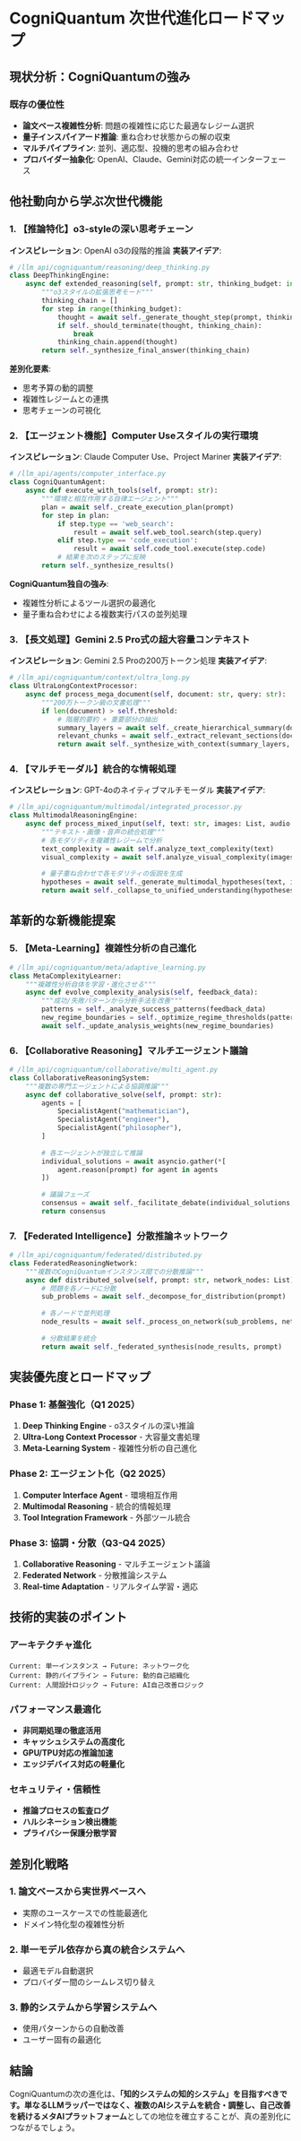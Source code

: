 # CogniQuantum 次世代進化ロードマップ

## 現状分析：CogniQuantumの強み

### 既存の優位性
- **論文ベース複雑性分析**: 問題の複雑性に応じた最適なレジーム選択
- **量子インスパイアード推論**: 重ね合わせ状態からの解の収束
- **マルチパイプライン**: 並列、適応型、投機的思考の組み合わせ
- **プロバイダー抽象化**: OpenAI、Claude、Gemini対応の統一インターフェース

## 他社動向から学ぶ次世代機能

### 1. 【推論特化】o3-styleの深い思考チェーン

**インスピレーション**: OpenAI o3の段階的推論
**実装アイデア**:
```python
# /llm_api/cogniquantum/reasoning/deep_thinking.py
class DeepThinkingEngine:
    async def extended_reasoning(self, prompt: str, thinking_budget: int = 10000):
        """o3スタイルの拡張思考モード"""
        thinking_chain = []
        for step in range(thinking_budget):
            thought = await self._generate_thought_step(prompt, thinking_chain)
            if self._should_terminate(thought, thinking_chain):
                break
            thinking_chain.append(thought)
        return self._synthesize_final_answer(thinking_chain)
```

**差別化要素**:
- 思考予算の動的調整
- 複雑性レジームとの連携
- 思考チェーンの可視化

### 2. 【エージェント機能】Computer Useスタイルの実行環境

**インスピレーション**: Claude Computer Use、Project Mariner
**実装アイデア**:
```python
# /llm_api/agents/computer_interface.py
class CogniQuantumAgent:
    async def execute_with_tools(self, prompt: str):
        """環境と相互作用する自律エージェント"""
        plan = await self._create_execution_plan(prompt)
        for step in plan:
            if step.type == 'web_search':
                result = await self.web_tool.search(step.query)
            elif step.type == 'code_execution':
                result = await self.code_tool.execute(step.code)
            # 結果を次のステップに反映
        return self._synthesize_results()
```

**CogniQuantum独自の強み**:
- 複雑性分析によるツール選択の最適化
- 量子重ね合わせによる複数実行パスの並列処理

### 3. 【長文処理】Gemini 2.5 Pro式の超大容量コンテキスト

**インスピレーション**: Gemini 2.5 Proの200万トークン処理
**実装アイデア**:
```python
# /llm_api/cogniquantum/context/ultra_long.py
class UltraLongContextProcessor:
    async def process_mega_document(self, document: str, query: str):
        """200万トークン級の文書処理"""
        if len(document) > self.threshold:
            # 階層的要約 + 重要部分の抽出
            summary_layers = await self._create_hierarchical_summary(document)
            relevant_chunks = await self._extract_relevant_sections(document, query)
            return await self._synthesize_with_context(summary_layers, relevant_chunks, query)
```

### 4. 【マルチモーダル】統合的な情報処理

**インスピレーション**: GPT-4oのネイティブマルチモーダル
**実装アイデア**:
```python
# /llm_api/cogniquantum/multimodal/integrated_processor.py
class MultimodalReasoningEngine:
    async def process_mixed_input(self, text: str, images: List, audio: Optional):
        """テキスト・画像・音声の統合処理"""
        # 各モダリティを複雑性レジームで分析
        text_complexity = await self.analyze_text_complexity(text)
        visual_complexity = await self.analyze_visual_complexity(images)
        
        # 量子重ね合わせで各モダリティの仮説を生成
        hypotheses = await self._generate_multimodal_hypotheses(text, images, audio)
        return await self._collapse_to_unified_understanding(hypotheses)
```

## 革新的な新機能提案

### 5. 【Meta-Learning】複雑性分析の自己進化

```python
# /llm_api/cogniquantum/meta/adaptive_learning.py
class MetaComplexityLearner:
    """複雑性分析自体を学習・進化させる"""
    async def evolve_complexity_analysis(self, feedback_data):
        """成功/失敗パターンから分析手法を改善"""
        patterns = self._analyze_success_patterns(feedback_data)
        new_regime_boundaries = self._optimize_regime_thresholds(patterns)
        await self._update_analysis_weights(new_regime_boundaries)
```

### 6. 【Collaborative Reasoning】マルチエージェント議論

```python
# /llm_api/cogniquantum/collaborative/multi_agent.py
class CollaborativeReasoningSystem:
    """複数の専門エージェントによる協調推論"""
    async def collaborative_solve(self, prompt: str):
        agents = [
            SpecialistAgent("mathematician"),
            SpecialistAgent("engineer"),
            SpecialistAgent("philosopher"),
        ]
        
        # 各エージェントが独立して推論
        individual_solutions = await asyncio.gather(*[
            agent.reason(prompt) for agent in agents
        ])
        
        # 議論フェーズ
        consensus = await self._facilitate_debate(individual_solutions, prompt)
        return consensus
```

### 7. 【Federated Intelligence】分散推論ネットワーク

```python
# /llm_api/cogniquantum/federated/distributed.py
class FederatedReasoningNetwork:
    """複数のCogniQuantumインスタンス間での分散推論"""
    async def distributed_solve(self, prompt: str, network_nodes: List):
        # 問題を各ノードに分散
        sub_problems = await self._decompose_for_distribution(prompt)
        
        # 各ノードで並列処理
        node_results = await self._process_on_network(sub_problems, network_nodes)
        
        # 分散結果を統合
        return await self._federated_synthesis(node_results, prompt)
```

## 実装優先度とロードマップ

### Phase 1: 基盤強化（Q1 2025）
1. **Deep Thinking Engine** - o3スタイルの深い推論
2. **Ultra-Long Context Processor** - 大容量文書処理
3. **Meta-Learning System** - 複雑性分析の自己進化

### Phase 2: エージェント化（Q2 2025）
1. **Computer Interface Agent** - 環境相互作用
2. **Multimodal Reasoning** - 統合的情報処理
3. **Tool Integration Framework** - 外部ツール統合

### Phase 3: 協調・分散（Q3-Q4 2025）
1. **Collaborative Reasoning** - マルチエージェント議論
2. **Federated Network** - 分散推論システム
3. **Real-time Adaptation** - リアルタイム学習・適応

## 技術的実装のポイント

### アーキテクチャ進化
```
Current: 単一インスタンス → Future: ネットワーク化
Current: 静的パイプライン → Future: 動的自己組織化
Current: 人間設計ロジック → Future: AI自己改善ロジック
```

### パフォーマンス最適化
- **非同期処理の徹底活用**
- **キャッシュシステムの高度化**
- **GPU/TPU対応の推論加速**
- **エッジデバイス対応の軽量化**

### セキュリティ・信頼性
- **推論プロセスの監査ログ**
- **ハルシネーション検出機能**
- **プライバシー保護分散学習**

## 差別化戦略

### 1. 論文ベースから実世界ベースへ
- 実際のユースケースでの性能最適化
- ドメイン特化型の複雑性分析

### 2. 単一モデル依存から真の統合システムへ
- 最適モデル自動選択
- プロバイダー間のシームレス切り替え

### 3. 静的システムから学習システムへ
- 使用パターンからの自動改善
- ユーザー固有の最適化

## 結論

CogniQuantumの次の進化は、**「知的システムの知的システム」**を目指すべきです。単なるLLMラッパーではなく、複数のAIシステムを統合・調整し、自己改善を続ける**メタAIプラットフォーム**としての地位を確立することが、真の差別化につながるでしょう。